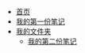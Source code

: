 * [首页](zh-cn/)
* [我的第一份笔记](zh-cn/my_note.md)
* [我的文件夹](zh-cn/myfolder/)
  * [我的第二份笔记](zh-cn/myfolder/my_note_2.md)